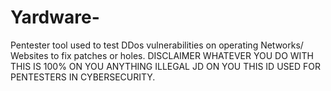 # Yardware-
Pentester tool used to test DDos vulnerabilities on operating Networks/ Websites to fix patches or holes. DISCLAIMER WHATEVER YOU DO WITH THIS IS 100% ON YOU ANYTHING ILLEGAL JD ON YOU THIS ID USED FOR PENTESTERS IN CYBERSECURITY.
